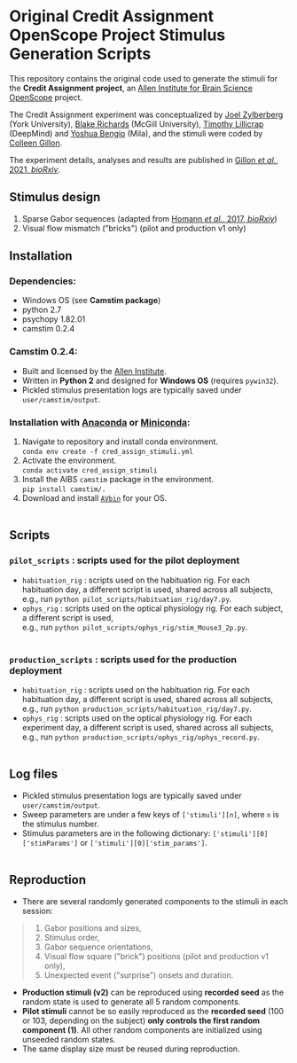 # Original Credit Assignment OpenScope Project Stimulus Generation Scripts

This repository contains the original code used to generate the stimuli for the **Credit Assignment project**, an [Allen Institute for Brain Science](https://alleninstitute.org/what-we-do/brain-science/) [OpenScope](https://alleninstitute.org/what-we-do/brain-science/news-press/press-releases/openscope-first-shared-observatory-neuroscience) project. 
&nbsp;

The Credit Assignment experiment was conceptualized by [Joel Zylberberg](http://www.jzlab.org/) (York University), [Blake Richards](http://linclab.org/) (McGill University), [Timothy Lillicrap](http://contrastiveconvergence.net/~timothylillicrap/index.php) (DeepMind) and [Yoshua Bengio](https://yoshuabengio.org/) (Mila), and the stimuli were coded by [Colleen Gillon](https://sites.google.com/mila.quebec/linc-lab/team/colleen?authuser=0).

The experiment details, analyses and results are published in [Gillon _et al._, 2021, _bioRxiv_](https://www.biorxiv.org/content/10.1101/2021.01.15.426915v2). 
&nbsp;

## Stimulus design
1. Sparse Gabor sequences (adapted from [Homann _et al._, 2017, _bioRxiv_](https://www.biorxiv.org/content/biorxiv/early/2017/10/03/197608.full.pdf))
2. Visual flow mismatch ("bricks") (pilot and production v1 only)
&nbsp;

## Installation
### Dependencies:
- Windows OS (see **Camstim package**)
- python 2.7
- psychopy 1.82.01
- camstim 0.2.4
&nbsp;

### Camstim 0.2.4: 
- Built and licensed by the [Allen Institute](https://alleninstitute.org/).
- Written in **Python 2** and designed for **Windows OS** (requires `pywin32`).
- Pickled stimulus presentation logs are typically saved under `user/camstim/output`.
&nbsp;

### Installation with [Anaconda](https://docs.anaconda.com/anaconda/install/) or [Miniconda](https://docs.conda.io/en/latest/miniconda.html):
1. Navigate to repository and install conda environment.  
    `conda env create -f cred_assign_stimuli.yml`
2. Activate the environment.  
    `conda activate cred_assign_stimuli`
3. Install the AIBS `camstim` package in the environment.  
    `pip install camstim/.`
4. Download and install [`AVbin`](https://avbin.github.io/AVbin/Download.html) for your OS.  
&nbsp;

## Scripts  
### `pilot_scripts` : scripts used for the pilot deployment
- `habituation_rig` : scripts used on the habituation rig. For each habituation day, a different script is used, shared across all subjects,  
e.g., run `python pilot_scripts/habituation_rig/day7.py`.  
- `ophys_rig` : scripts used on the optical physiology rig. For each subject, a different script is used,   
e.g., run `python pilot_scripts/ophys_rig/stim_Mouse3_2p.py`.  
&nbsp;

### `production_scripts` : scripts used for the production deployment
- `habituation_rig` : scripts used on the habituation rig. For each habituation day, a different script is used, shared across all subjects,  
e.g., run `python production_scripts/habituation_rig/day7.py`.  
- `ophys_rig` : scripts used on the optical physiology rig. For each experiment day, a different script is used, shared across all subjects,  
e.g., run `python production_scripts/ophys_rig/ophys_record.py`.  
&nbsp;

## Log files
- Pickled stimulus presentation logs are typically saved under `user/camstim/output`.
- Sweep parameters are under a few keys of `['stimuli'][n]`, where `n` is the stimulus number.
- Stimulus parameters are in the following dictionary: `['stimuli'][0]['stimParams']` or `['stimuli'][0]['stim_params']`.  
&nbsp;

## Reproduction
- There are several randomly generated components to the stimuli in each session:  
> 1) Gabor positions and sizes,  
> 2) Stimulus order, 
> 3) Gabor sequence orientations,  
> 4) Visual flow square ("brick") positions (pilot and production v1 only),  
> 5) Unexpected event ("surprise") onsets and duration.
- **Production stimuli (v2)** can be reproduced using **recorded seed** as the random state is used to generate all 5 random components.
- **Pilot stimuli** cannot be so easily reproduced as the **recorded seed** (100 or 103, depending on the subject) **only controls the first random component (1)**. All other random components are initialized using unseeded random states.
- The same display size must be reused during reproduction.

